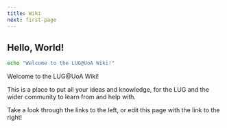 ```yaml
---
title: Wiki
next: first-page
---
```


## Hello, World!

```sh
echo "Welcome to the LUG@UoA Wiki!"

```

Welcome to the LUG@UoA Wiki!

This is a place to put all your ideas and knowledge, for the LUG and the wider community to learn from and help with.

Take a look through the links to the left, or edit this page with the link to the right!
